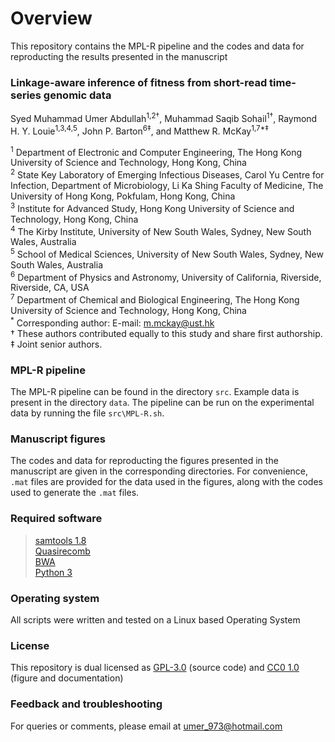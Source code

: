 # Overview

This repository contains the MPL-R pipeline and the codes and data for reproducting the results presented in the manuscript

### Linkage-aware inference of fitness from short-read time-series genomic data  
Syed Muhammad Umer Abdullah<sup>1,2†</sup>, Muhammad Saqib Sohail<sup>1†</sup>, Raymond H. Y. Louie<sup>1,3,4,5</sup>, John P. Barton<sup>6‡</sup>, and Matthew R. McKay<sup>1,7\*‡</sup>

<sup>1</sup> Department of Electronic and Computer Engineering, The Hong Kong University of Science and Technology, Hong Kong, China  
<sup>2</sup> State Key Laboratory of Emerging Infectious Diseases, Carol Yu Centre for Infection, Department of Microbiology, Li Ka Shing Faculty of Medicine, The University of Hong Kong, Pokfulam, Hong Kong, China  
<sup>3</sup> Institute for Advanced Study, Hong Kong University of Science and Technology, Hong Kong, China  
<sup>4</sup> The Kirby Institute, University of New South Wales, Sydney, New South Wales, Australia  
<sup>5</sup> School of Medical Sciences, University of New South Wales, Sydney, New South Wales, Australia  
<sup>6</sup> Department of Physics and Astronomy, University of California, Riverside, Riverside, CA, USA  
<sup>7</sup> Department of Chemical and Biological Engineering, The Hong Kong University of Science and Technology, Hong Kong, China  
<sup>*</sup> Corresponding author: E-mail: [m.mckay@ust.hk](mailto:m.mckay@ust.hk)  
† These authors contributed equally to this study and share first authorship.  
‡ Joint senior authors.

### MPL-R pipeline

The MPL-R pipeline can be found in the directory `src`. Example data is present in the directory `data`. The pipeline can be run on the experimental data by running the file `src\MPL-R.sh`.

### Manuscript figures

The codes and data for reproducting the figures presented in the manuscript are given in the corresponding directories. For convenience, `.mat` files are provided for the data used in the figures, along with the codes used to generate the `.mat` files.

### Required software

> [samtools 1.8](https://github.com/samtools/samtools/releases/tag/1.8)  
> [Quasirecomb](https://github.com/cbg-ethz/QuasiRecomb)  
> [BWA](https://github.com/lh3/bwa)  
> [Python 3](https://www.python.org/downloads/)  

### Operating system
All scripts were written and tested on a Linux based Operating System

### License
This repository is dual licensed as [GPL-3.0](https://github.com/SMUAbdullah/digits_of_pi/blob/master/LICENSE-GPL) (source code) and [CC0 1.0](https://github.com/SMUAbdullah/digits_of_pi/blob/master/LICENSE-CC0) (figure and documentation)

### Feedback and troubleshooting

For queries or comments, please email at [umer_973@hotmail.com](mailto:umer_973@hotmail.com)
